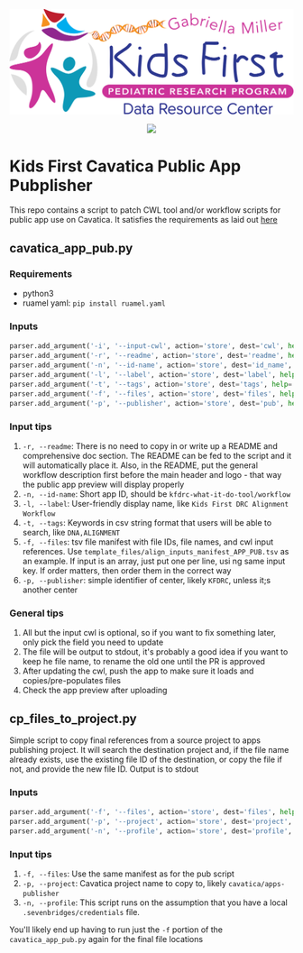 <p align="center">
  <img src="docs/kids_first_logo.svg" alt="Kids First repository logo" width="660px" />
</p>
<p align="center">
  <a href="https://github.com/kids-first/kf-template-repo/blob/master/LICENSE"><img src="https://img.shields.io/github/license/kids-first/kf-template-repo.svg?style=for-the-badge"></a>
</p>

# Kids First Cavatica Public App Pubplisher

This repo contains a script to patch CWL tool and/or workflow scripts for public app use on Cavatica.
It satisfies the requirements as laid out [here](https://www.notion.so/d3b/Cavatica-public-app-publishing-e8b8f28f0a2544ecbfe641855a8c1efb)

## cavatica_app_pub.py

### Requirements
 - python3
 - ruamel yaml: `pip install ruamel.yaml`

### Inputs
```python
parser.add_argument('-i', '--input-cwl', action='store', dest='cwl', help='Input cwl file',required=True)
parser.add_argument('-r', '--readme', action='store', dest='readme', help='Readme file to insert into workflow/tool doc, if applicable', required=False)
parser.add_argument('-n', '--id-name', action='store', dest='id_name', help='Short app ID link name to use, i.e. kfdrc-align-wf', required=False)
parser.add_argument('-l', '--label', action='store', dest='label', help='User-friendly label to add to tool/workflow cwl, if needed', required=False)
parser.add_argument('-t', '--tags', action='store', dest='tags', help='Seven bridges tags file, as csv string, ex RNASEQ,FUSION', required=False)
parser.add_argument('-f', '--files', action='store', dest='files', help='Cavatica-style tsv manifest with file ID, file name, and associated cwl input key', required=False)
parser.add_argument('-p', '--publisher', action='store', dest='pub', help='Publisher name', required=False, default="KFDRC")
```

### Input tips
1. `-r, --readme`: There is no need to copy in or write up a README and comprehensive doc section. The README can be fed to the script and it will automatically place it. Also, in the README, put the general workflow description first before the main header and logo - that way the public app preview will display properly
1. `-n, --id-name`: Short app ID, should be `kfdrc-what-it-do-tool/workflow`
1. `-l, --label`: User-friendly display name, like `Kids First DRC Alignment Workflow`
1. `-t, --tags`: Keywords in csv string format that users will be able to search, like `DNA,ALIGNMENT`
1. `-f, --files`: tsv file manifest with file IDs, file names, and cwl input references. Use `template_files/align_inputs_manifest_APP_PUB.tsv` as an example. If input is an array, just put one per line, usi ng same input key. If order matters, then order them in the correct way
1. `-p, --publisher`: simple identifier of center, likely `KFDRC`, unless it;s another center

### General tips
1. All but the input cwl is optional, so if you want to fix something later, only pick the field you need to update
1. The file will be output to stdout, it's probably a good idea if you want to keep he file name, to rename the old one until the PR is approved
1. After updating the cwl, push the app to make sure it loads and copies/pre-populates files
1. Check the app preview after uploading

## cp_files_to_project.py
Simple script to copy final references from a source project to apps publishing project.
It will search the destination project and, if the file name already exists, use the existing file ID of the destination, or copy the file if not, and provide the new file ID. Output is to stdout

### Inputs
```python
parser.add_argument('-f', '--files', action='store', dest='files', help='Cavatica-style tsv manifest with file ID, file name, and associated cwl input key', required=False)
parser.add_argument('-p', '--project', action='store', dest='project', help='Project to copy to', required=True, default="cavatica/apps-publisher")
parser.add_argument('-n', '--profile', action='store', dest='profile', help='Cavatica profile name', required=True, default="cavatica")
```

### Input tips
1. `-f, --files`: Use the same manifest as for the pub script
1. `-p, --project`: Cavatica project name to copy to, likely `cavatica/apps-publisher`
1. `-n, --profile`: This script runs on the assumption that you have a local `.sevenbridges/credentials` file.

You'll likely end up having to run just the `-f` portion of the `cavatica_app_pub.py` again for the final file locations
